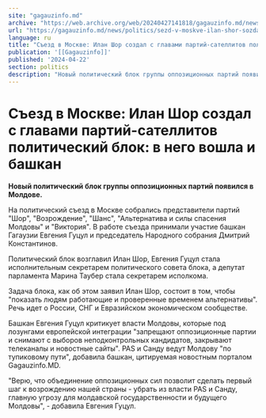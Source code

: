 ```yaml
---
site: "gagauzinfo.md"
archive: "https://web.archive.org/web/20240427141818/gagauzinfo.md/news/politics/sezd-v-moskve-ilan-shor-sozdal-s-glavami-partii-satellitov-politicheskii-blok-v-nego-voshla-i-bashkan"
url: "https://gagauzinfo.md/news/politics/sezd-v-moskve-ilan-shor-sozdal-s-glavami-partii-satellitov-politicheskii-blok-v-nego-voshla-i-bashkan"
language: ru
title: "Съезд в Москве: Илан Шор создал с главами партий-сателлитов политический блок: в него вошла и башкан"
publication: '[[Gagauzinfo]]'
published: '2024-04-22'
section: politics
description: "Новый политический блок группы оппозиционных партий появился в Молдове."
---
```


# Съезд в Москве: Илан Шор создал с главами партий-сателлитов политический блок: в него вошла и башкан

**Новый политический блок группы оппозиционных партий появился в Молдове.**

На политический съезд в Москве собрались представители партий "Шор", "Возрождение", "Шанс", "Альтернатива и силы спасения Молдовы" и "Виктория". В работе съезда принимали участие башкан Гагаузии Евгения Гуцул и председатель Народного собрания Дмитрий Константинов.

Политический блок возглавил Илан Шор, Евгения Гуцул стала исполнительным секретарем политического совета блока, а депутат парламента Марина Таубер стала секретарем исполкома.

Задача блока, как об этом заявил Илан Шор, состоит в том, чтобы "показать людям работающие и проверенные временем альтернативы". Речь идет о России, СНГ и Евразийском экономическом сообществе.

Башкан Евгения Гуцул критикует власти Молдовы, которые под лозунгами европейской интеграции "запрещают оппозиционные партии и снимают с выборов неподконтрольных кандидатов, закрывают телеканалы и новостные сайты". PAS и Санду ведут Молдову "по тупиковому пути", добавила башкан, цитируемая новостным порталом Gagauzinfo.MD.

"Верю, что объединение оппозиционных сил позволит сделать первый шаг к возрождению нашей страны - убрать из власти PAS и Санду, главную угрозу для молдавской государственности и будущего Молдовы", - добавила Евгения Гуцул.